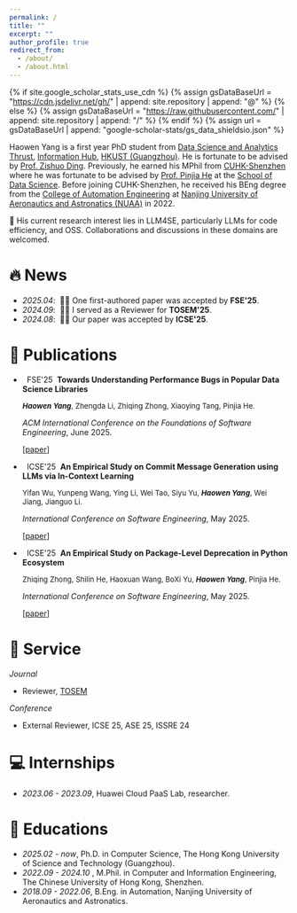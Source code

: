 ```yaml
---
permalink: /
title: ""
excerpt: ""
author_profile: true
redirect_from: 
  - /about/
  - /about.html
---
```


{% if site.google_scholar_stats_use_cdn %}
{% assign gsDataBaseUrl = "https://cdn.jsdelivr.net/gh/" | append: site.repository | append: "@" %}
{% else %}
{% assign gsDataBaseUrl = "https://raw.githubusercontent.com/" | append: site.repository | append: "/" %}
{% endif %}
{% assign url = gsDataBaseUrl | append: "google-scholar-stats/gs_data_shieldsio.json" %}

<span class='anchor' id='about-me'></span>

Haowen Yang is a first year PhD student from [Data Science and Analytics Thrust](https://dsa.hkust-gz.edu.cn/), [Information Hub](https://www.hkust-gz.edu.cn/academics/hubs-and-thrust-areas/information-hub/), [HKUST (Guangzhou)](https://www.hkust-gz.edu.cn/).
He is fortunate to be advised by [Prof. Zishuo Ding](https://personal.hkust-gz.edu.cn/ding/). 
Previously, he earned his MPhil from [CUHK-Shenzhen](https://www.cuhk.edu.cn/en) where he was fortunate to be advised by [Prof. Pinjia He](https://pinjiahe.github.io/) at the [School of Data Science](https://cs.pku.edu.cn/). Before joining CUHK-Shenzhen, he received his BEng degree from the [College of Automation Engineering](https://cae.nuaa.edu.cn/zdh_en/) at [Nanjing University of Aeronautics and Astronatics (NUAA)](https://www.nuaa.edu.cn/) in 2022.

🔎 His current research interest lies in LLM4SE, particularly LLMs for code efficiency, and OSS. 
Collaborations and discussions in these domains are welcomed.


# 🔥 News

- *2025.04*: &nbsp;🎉🎉 One first-authored paper was accepted by **FSE'25**.
- *2024.09*: &nbsp;🎉🎉 I served as a Reviewer for **TOSEM'25**.
- *2024.08*: &nbsp;🎉🎉 Our paper was accepted by **ICSE'25**.

# 📝 Publications 

- &nbsp; <span class="badge">FSE'25</span> &nbsp;**Towards Understanding Performance Bugs in Popular Data Science Libraries**

  <span style="font-size:13px;"> <strong><em>Haowen Yang</em></strong>, Zhengda Li, Zhiqing Zhong, Xiaoying Tang, Pinjia He.</span>

  <span style="font-size:14px;"> *ACM International Conference on the Foundations of Software Engineering*, June 2025. </span>

  [[paper](#)]

- &nbsp; <span class="badge">ICSE'25</span> &nbsp;**An Empirical Study on Commit Message Generation using LLMs via In-Context Learning**

  <span style="font-size:13px;"> Yifan Wu, Yunpeng Wang, Ying Li, Wei Tao, Siyu Yu, <strong><em>Haowen Yang</em></strong>, Wei Jiang, Jianguo Li.</span>

  <span style="font-size:14px;"> *International Conference on Software Engineering*, May 2025. </span>

  [[paper](https://arxiv.org/abs/2502.18904)]

- &nbsp; <span class="badge">ICSE'25</span> &nbsp;**An Empirical Study on Package-Level Deprecation in Python Ecosystem**

  <span style="font-size:13px;"> Zhiqing Zhong, Shilin He, Haoxuan Wang, BoXi Yu, <strong><em>Haowen Yang</em></strong>, Pinjia He.</span>

  <span style="font-size:14px;"> *International Conference on Software Engineering*, May 2025. </span>

  [[paper](https://arxiv.org/abs/2408.10327)]


# 💬 Service

*Journal*
- Reviewer, [TOSEM](https://dl.acm.org/journal/tosem)

*Conference*
- External Reviewer, ICSE 25, ASE 25, ISSRE 24

# 💻 Internships

- *2023.06 - 2023.09*, Huawei Cloud PaaS Lab, researcher.

# 📖 Educations

- *2025.02 - now*, Ph.D. in Computer Science, The Hong Kong University of Science and Technology (Guangzhou). 
- *2022.09 - 2024.10* , M.Phil. in Computer and Information Engineering, The Chinese University of Hong Kong, Shenzhen. 
- *2018.09 - 2022.06*, B.Eng. in Automation, Nanjing University of Aeronautics and Astronatics.
